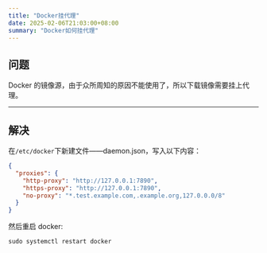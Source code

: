 ```yaml
---
title: "Docker挂代理"
date: 2025-02-06T21:03:00+08:00
summary: "Docker如何挂代理"
---
```


## 问题

Docker 的镜像源，由于众所周知的原因不能使用了，所以下载镜像需要挂上代理。

---

## 解决

在`/etc/docker`下新建文件——daemon.json，写入以下内容：

```json
{
  "proxies": {
    "http-proxy": "http://127.0.0.1:7890",
    "https-proxy": "http://127.0.0.1:7890",
    "no-proxy": "*.test.example.com,.example.org,127.0.0.0/8"
  }
}
```

然后重启 docker:

```
sudo systemctl restart docker
```
